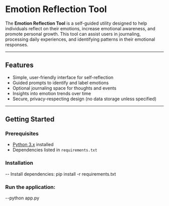 # Emotion Reflection Tool 

The **Emotion Reflection Tool** is a self-guided utility designed to help individuals reflect on their emotions, increase emotional awareness, and promote personal growth. This tool can assist users in journaling, processing daily experiences, and identifying patterns in their emotional responses.

---

##  Features

- Simple, user-friendly interface for self-reflection  
- Guided prompts to identify and label emotions  
- Optional journaling space for thoughts and events  
- Insights into emotion trends over time  
- Secure, privacy-respecting design (no data storage unless specified)

---

##  Getting Started

### Prerequisites

- [Python 3.x](https://www.python.org/downloads/) installed  
- Dependencies listed in `requirements.txt`

### Installation
   
-- Install dependencies:
   pip install -r requirements.txt

### Run the application:

--python app.py

